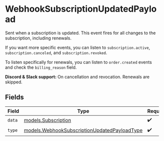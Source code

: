 # WebhookSubscriptionUpdatedPayload

Sent when a subscription is updated. This event fires for all changes to the subscription, including renewals.

If you want more specific events, you can listen to `subscription.active`, `subscription.canceled`, and `subscription.revoked`.

To listen specifically for renewals, you can listen to `order.created` events and check the `billing_reason` field.

**Discord & Slack support:** On cancellation and revocation. Renewals are skipped.


## Fields

| Field                                                                                              | Type                                                                                               | Required                                                                                           | Description                                                                                        |
| -------------------------------------------------------------------------------------------------- | -------------------------------------------------------------------------------------------------- | -------------------------------------------------------------------------------------------------- | -------------------------------------------------------------------------------------------------- |
| `data`                                                                                             | [models.Subscription](../models/subscription.md)                                                   | :heavy_check_mark:                                                                                 | N/A                                                                                                |
| `type`                                                                                             | [models.WebhookSubscriptionUpdatedPayloadType](../models/webhooksubscriptionupdatedpayloadtype.md) | :heavy_check_mark:                                                                                 | N/A                                                                                                |